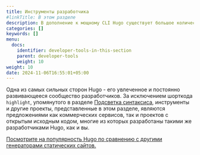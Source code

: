 ```yaml
---
title: Инструменты разработчика
#linkTitle: В этом разделе
description: В дополнение к мощному CLI Hugo существует большое количество цепочек инструментов, разработанных сообществом для разработчиков Hugo.
categories: []
keywords: []
menu:
  docs:
    identifier: developer-tools-in-this-section
    parent: developer-tools
    weight: 10
weight: 10
date: 2024-11-06T16:55:01+05:00
---
```


Одна из самых сильных сторон Hugo - его увлеченное и постоянно развивающееся сообщество разработчиков. За исключением шорткода `highlight`, упомянутого в разделе [Подсветка синтаксиса][syntax], инструменты и другие проекты, представленные в этом разделе, являются предложениями как коммерческих сервисов, так и проектов с открытым исходным кодом, многие из которых разработаны такими же разработчиками Hugo, как и вы.

[Посмотрите на популярность Hugo по сравнению с другими генераторами статических сайтов.][staticgen]

[staticgen]: https://staticgen.com
[syntax]: /content-management/syntax-highlighting/
